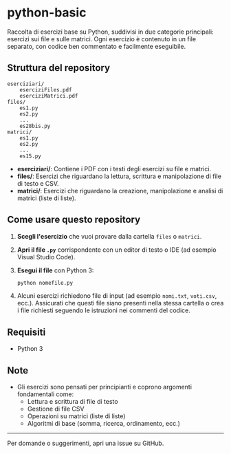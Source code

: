 # python-basic

Raccolta di esercizi base su Python, suddivisi in due categorie principali: esercizi sui file e sulle matrici. Ogni esercizio è contenuto in un file separato, con codice ben commentato e facilmente eseguibile.

## Struttura del repository

```
eserciziari/
    eserciziFiles.pdf
    eserciziMatrici.pdf
files/
    es1.py
    es2.py
    ...
    es28bis.py
matrici/
    es1.py
    es2.py
    ...
    es15.py
```

- **eserciziari/**: Contiene i PDF con i testi degli esercizi su file e matrici.
- **files/**: Esercizi che riguardano la lettura, scrittura e manipolazione di file di testo e CSV.
- **matrici/**: Esercizi che riguardano la creazione, manipolazione e analisi di matrici (liste di liste).

## Come usare questo repository

1. **Scegli l'esercizio** che vuoi provare dalla cartella `files` o `matrici`.
2. **Apri il file `.py`** corrispondente con un editor di testo o IDE (ad esempio Visual Studio Code).
3. **Esegui il file** con Python 3:

   ```sh
   python nomefile.py
   ```

4. Alcuni esercizi richiedono file di input (ad esempio `nomi.txt`, `voti.csv`, ecc.). Assicurati che questi file siano presenti nella stessa cartella o crea i file richiesti seguendo le istruzioni nei commenti del codice.

## Requisiti

- Python 3

## Note

- Gli esercizi sono pensati per principianti e coprono argomenti fondamentali come:
  - Lettura e scrittura di file di testo
  - Gestione di file CSV
  - Operazioni su matrici (liste di liste)
  - Algoritmi di base (somma, ricerca, ordinamento, ecc.)
  
---

Per domande o suggerimenti, apri una issue su GitHub.